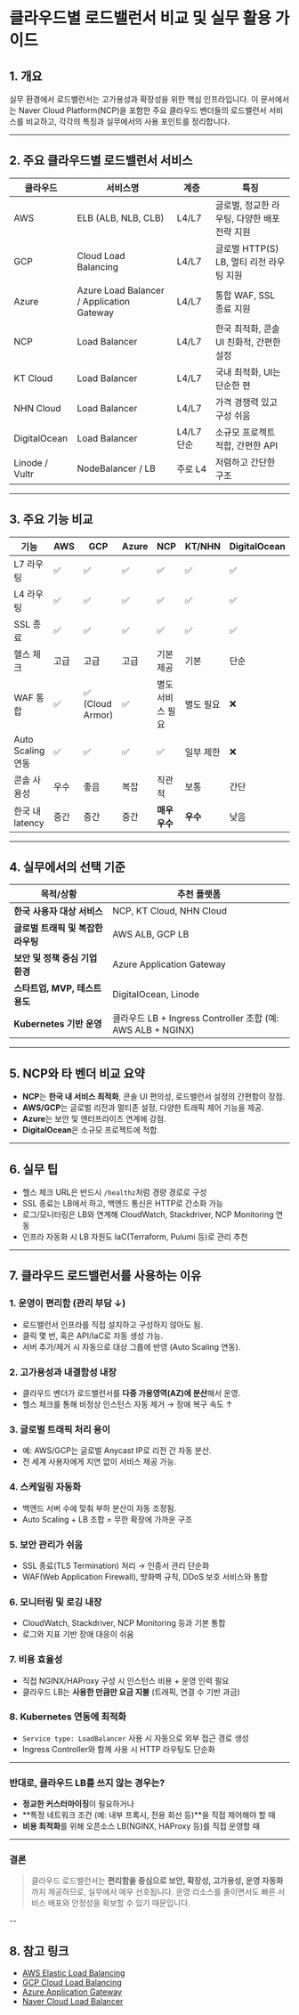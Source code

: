 # 클라우드별 로드밸런서 비교 및 실무 활용 가이드

## 1. 개요

실무 환경에서 로드밸런서는 고가용성과 확장성을 위한 핵심 인프라입니다. 이 문서에서는 Naver Cloud Platform(NCP)을 포함한 주요 클라우드 벤더들의 로드밸런서 서비스를 비교하고, 각각의 특징과 실무에서의 사용 포인트를 정리합니다.

---

## 2. 주요 클라우드별 로드밸런서 서비스

| 클라우드 | 서비스명 | 계층 | 특징 |
|----------|----------|------|------|
| AWS | ELB (ALB, NLB, CLB) | L4/L7 | 글로벌, 정교한 라우팅, 다양한 배포 전략 지원 |
| GCP | Cloud Load Balancing | L4/L7 | 글로벌 HTTP(S) LB, 멀티 리전 라우팅 지원 |
| Azure | Azure Load Balancer / Application Gateway | L4/L7 | 통합 WAF, SSL 종료 지원 |
| NCP | Load Balancer | L4/L7 | 한국 최적화, 콘솔 UI 친화적, 간편한 설정 |
| KT Cloud | Load Balancer | L4/L7 | 국내 최적화, UI는 단순한 편 |
| NHN Cloud | Load Balancer | L4/L7 | 가격 경쟁력 있고 구성 쉬움 |
| DigitalOcean | Load Balancer | L4/L7 단순 | 소규모 프로젝트 적합, 간편한 API |
| Linode / Vultr | NodeBalancer / LB | 주로 L4 | 저렴하고 간단한 구조 |

---

## 3. 주요 기능 비교

| 기능 | AWS | GCP | Azure | NCP | KT/NHN | DigitalOcean |
|------|-----|-----|--------|-----|--------|---------------|
| L7 라우팅 | ✅ | ✅ | ✅ | ✅ | ✅ | ✅ |
| L4 라우팅 | ✅ | ✅ | ✅ | ✅ | ✅ | ✅ |
| SSL 종료 | ✅ | ✅ | ✅ | ✅ | ✅ | ✅ |
| 헬스 체크 | 고급 | 고급 | 고급 | 기본 제공 | 기본 | 단순 |
| WAF 통합 | ✅ | ✅ (Cloud Armor) | ✅ | 별도 서비스 필요 | 별도 필요 | ❌ |
| Auto Scaling 연동 | ✅ | ✅ | ✅ | ✅ | 일부 제한 | ❌ |
| 콘솔 사용성 | 우수 | 좋음 | 복잡 | 직관적 | 보통 | 간단 |
| 한국 내 latency | 중간 | 중간 | 중간 | **매우 우수** | **우수** | 낮음 |

---

## 4. 실무에서의 선택 기준

| 목적/상황 | 추천 플랫폼 |
|------------|--------------|
| **한국 사용자 대상 서비스** | NCP, KT Cloud, NHN Cloud |
| **글로벌 트래픽 및 복잡한 라우팅** | AWS ALB, GCP LB |
| **보안 및 정책 중심 기업 환경** | Azure Application Gateway |
| **스타트업, MVP, 테스트 용도** | DigitalOcean, Linode |
| **Kubernetes 기반 운영** | 클라우드 LB + Ingress Controller 조합 (예: AWS ALB + NGINX) |

---

## 5. NCP와 타 벤더 비교 요약

- **NCP**는 **한국 내 서비스 최적화**, 콘솔 UI 편의성, 로드밸런서 설정의 간편함이 장점.
- **AWS/GCP**는 글로벌 리전과 멀티존 설정, 다양한 트래픽 제어 기능을 제공.
- **Azure**는 보안 및 엔터프라이즈 연계에 강점.
- **DigitalOcean**은 소규모 프로젝트에 적합.

---

## 6. 실무 팁

- 헬스 체크 URL은 반드시 `/healthz`처럼 경량 경로로 구성
- SSL 종료는 LB에서 하고, 백엔드 통신은 HTTP로 간소화 가능
- 로그/모니터링은 LB와 연계해 CloudWatch, Stackdriver, NCP Monitoring 연동
- 인프라 자동화 시 LB 자원도 IaC(Terraform, Pulumi 등)로 관리 추천

---

## 7. 클라우드 로드밸런서를 사용하는 이유

### 1. **운영이 편리함 (관리 부담 ↓)**

* 로드밸런서 인프라를 직접 설치하고 구성하지 않아도 됨.
* 클릭 몇 번, 혹은 API/IaC로 자동 생성 가능.
* 서버 추가/제거 시 자동으로 대상 그룹에 반영 (Auto Scaling 연동).

### 2. **고가용성과 내결함성 내장**

* 클라우드 벤더가 로드밸런서를 **다중 가용영역(AZ)에 분산**해서 운영.
* 헬스 체크를 통해 비정상 인스턴스 자동 제거 → 장애 복구 속도 ↑

### 3. **글로벌 트래픽 처리 용이**

* 예: AWS/GCP는 글로벌 Anycast IP로 리전 간 자동 분산.
* 전 세계 사용자에게 지연 없이 서비스 제공 가능.

### 4. **스케일링 자동화**

* 백엔드 서버 수에 맞춰 부하 분산이 자동 조정됨.
* Auto Scaling + LB 조합 = 무한 확장에 가까운 구조

### 5. **보안 관리가 쉬움**

* SSL 종료(TLS Termination) 처리 → 인증서 관리 단순화
* WAF(Web Application Firewall), 방화벽 규칙, DDoS 보호 서비스와 통합

### 6. **모니터링 및 로깅 내장**

* CloudWatch, Stackdriver, NCP Monitoring 등과 기본 통합
* 로그와 지표 기반 장애 대응이 쉬움

### 7. **비용 효율성**

* 직접 NGINX/HAProxy 구성 시 인스턴스 비용 + 운영 인력 필요
* 클라우드 LB는 **사용한 만큼만 요금 지불** (트래픽, 연결 수 기반 과금)

### 8. **Kubernetes 연동에 최적화**

* `Service type: LoadBalancer` 사용 시 자동으로 외부 접근 경로 생성
* Ingress Controller와 함께 사용 시 HTTP 라우팅도 단순화

---

### 반대로, 클라우드 LB를 쓰지 않는 경우는?

* **정교한 커스터마이징**이 필요하거나
* \*\*특정 네트워크 조건 (예: 내부 프록시, 전용 회선 등)\*\*을 직접 제어해야 할 때
* **비용 최적화**를 위해 오픈소스 LB(NGINX, HAProxy 등)를 직접 운영할 때

---

### 결론

> 클라우드 로드밸런서는 **편리함을 중심으로 보안, 확장성, 고가용성, 운영 자동화**까지 제공하므로, 실무에서 매우 선호됩니다. 운영 리소스를 줄이면서도 빠른 서비스 배포와 안정성을 확보할 수 있기 때문입니다.

--
## 8. 참고 링크

- [AWS Elastic Load Balancing](https://docs.aws.amazon.com/elasticloadbalancing/)
- [GCP Cloud Load Balancing](https://cloud.google.com/load-balancing)
- [Azure Application Gateway](https://learn.microsoft.com/en-us/azure/application-gateway/)
- [Naver Cloud Load Balancer](https://guide.ncloud-docs.com/docs/network-loadbalancer-overview)

